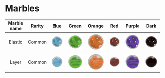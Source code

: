 # Marbles

| Marble name | Rarity |                 Blue                 | Green                                 | Orange                                 | Red                                 | Purple                                 | Dark                                 |
| :---------: | :----: | :----------------------------------: | ------------------------------------- | -------------------------------------- | ----------------------------------- | -------------------------------------- | ------------------------------------ |
|   Elastic   | Common | ![](assets/marbles/elastic_blue.png) | ![](assets/marbles/elastic_green.png) | ![](assets/marbles/elastic_orange.png) | ![](assets/marbles/elastic_red.png) | ![](assets/marbles/elastic_purple.png) | ![](assets/marbles/elastic_dark.png) |
|    Layer    | Common |  ![](assets/marbles/layers_blue.png) | ![](assets/marbles/layers_green.png)  | ![](assets/marbles/layers_orange.png)  | ![](assets/marbles/layers_red.png)  | ![](assets/marbles/layers_purple.png)  | ![](assets/marbles/layers_dark.png)  |
